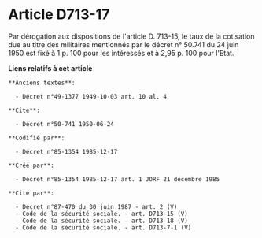 # Article D713-17

Par dérogation aux dispositions de l'article D. 713-15, le taux de la cotisation due au titre des militaires mentionnés par
le décret n° 50.741 du 24 juin 1950 est fixé à 1 p. 100 pour les intéressés et à 2,95 p. 100 pour l'Etat.

**Liens relatifs à cet article**

	**Anciens textes**:

	  - Décret n°49-1377 1949-10-03 art. 10 al. 4

	**Cite**:

	  - Décret n°50-741 1950-06-24

	**Codifié par**:

	  - Décret n°85-1354 1985-12-17

	**Créé par**:

	  - Décret n°85-1354 1985-12-17 art. 1 JORF 21 décembre 1985

	**Cité par**:

	  - Décret n°87-470 du 30 juin 1987 - art. 2 (V)
	  - Code de la sécurité sociale. - art. D713-15 (V)
	  - Code de la sécurité sociale. - art. D713-18 (V)
	  - Code de la sécurité sociale. - art. D713-7-1 (V)
